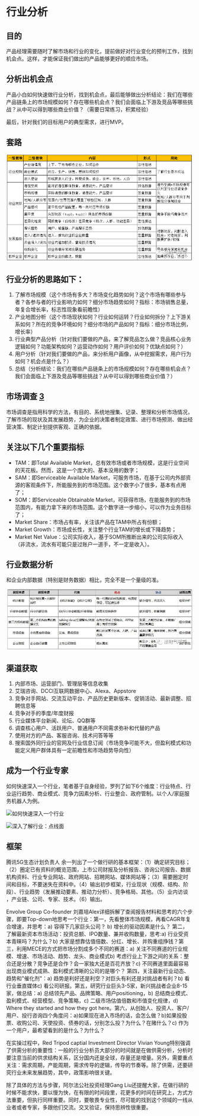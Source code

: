 # 行业分析

## 目的

产品经理需要随时了解市场和行业的变化，提前做好对行业变化的预判工作，找到机会点。这样，才能保证我们做出的产品能够更好的顺应市场。

## 分析出机会点

产品小白如何快速做行业分析，找到机会点，最后能够做出分析结论：我们在哪些产品链条上的市场规模如何？存在哪些机会点？我们会面临上下游及竞品等哪些挑战？从中可以得到哪些商业价值？（需要日常练习，积累经验）

最后，针对我们的目标用户的典型需求，进行MVP。

## 套路

![industry_module](../img/industry_module.png)

## 行业分析的思路如下：

1. 了解市场规模（这个市场有多大？市场变化趋势如何？这个市场有哪些参与者？各参与者的行业影响力如何？细分市场趋势如何？指标：市场销售总量，年复合增长率，标志性现象看前瞻性）
1. 产业地图分析（这个市场现状如何？行业如何运转？行业如何拆分？上下游关系如何？所在的竞争环境如何？细分市场的产品如何？指标：细分市场比例，增长率）
1. 行业典型产品分析（针对我们要做的产品，来了解竞品怎么做？竞品核心业务逻辑如何？功能架构如何？运营动作如何？用户评价如何？优缺点如何？）
1. 用户分析（针对我们要做的产品，来分析用户画像，从中挖掘需求，用户行为如何？机会点是什么？）
1. 总结（分析结论：我们在哪些产品链条上的市场规模如何？存在哪些机会点？我们会面临上下游及竞品等哪些挑战？从中可以得到哪些商业价值？）

## 市场调查 [3]

市场调查是指用科学的方法，有目的、系统地搜集、记录、整理和分析市场情况，了解市场的现状及其发展趋势，为企业的决策者制定政策、进行市场预测、做出经营决策、制定计划提供客观、正确的依据。


## 关注以下几个重要指标

- TAM：即Total Available Market，总有效市场或者市场规模，这是行业空间的天花板。然而，这是一个庞大的、基本没用的数字；
- SAM：即Serviceable Available Market，可服务市场，在基于公司内外部资源的客观条件下，所能服务到的市场范围。这个数字小了很多，基本有点用了；
- SOM：即Serviceable Obtainable Market，可获得市场，在能服务到的市场范围内，有能力拿下来的市场范围。这个数字进一步缩小，可以作为业务目标了；
- Market Share：市场占有率，关注该产品在TAM中所占有份额；
- Market Growth：市场成长性，关注整个行业TAM的增长或下降趋势；
- Market Net Value：公司实际收入，基于SOM所推断出来的公司实际收入（非流水，流水有可能只是过账户一道手，不一定是收入）。

## 行业数据分析

和企业内部数据（特别是财务数据）相比，完全不是一个量级的准。

![行业分析数据](../img/industry_data.png)

## 渠道获取

1. 内部市场、运营部门、管理层等信息收集
1. 艾瑞咨询、DCCI互联网数据中心、Alexa、Appstore
1. 竞争对手网站、交流互动平台、产品历史更新版本、促销活动、最新调整、招聘信息等
1. 竞争对手的季度/年度财报
1. 行业媒体平台新闻、论坛、QQ群等
1. 调查核心用户、活跃用户、普通用户不同需求弥补和代替的产品
1. 使用对方的产品、客服咨询、技术问答等等
1. 搜索国外同行业的官网及行业信息订阅（市场竞争可能不大，但盈利模式和功能定义用户群体具有一定前瞻性和市场趋势导向性）

## 成为一个行业专家

如何快速深入一个行业，笔者基于自身经验，罗列了如下6个维度：行业特点、行业运行趋势、商业模式、竞争力因素分析、行业整合、政府管制。以个人/家庭服务机器人为例。

![如何快速深入一个行业](../img/PM_industry.png)

![深入了解行业：点线面](../img/dive_industry.png)


##  框架

腾讯5G生态计划负责人 余一列出了一个做行研的基本框架：（1）确定研究目标；（2）圈定已有资料的概览范围，上市公司财报及分析报告、咨询公司报告、数据机构资料、行业专业网站、政府网站、招聘网站、媒体网站等；（3）需要圈定时间和目标，不要迷失在资料中。（4）输出初步框架，行业现状（规模、结构、阶段）、行业趋势（发展推动要素、推动力分析）、竞争格局、其他。（5）业内访谈 ，产业链、公司、专家、技术。（6）输出。

Envolve Group Co-founder 刘嘉培Alex详细拆解了查阅报告材料和思考的六个步骤，即要Top-down地思考一个行业：第一，先看整体市场规模，再看CAGR年复合增速，并思考：a) 容得下几家巨头公司？ b) 增长的驱动因素是什么？ 第二，了解最新资本市场活动：投资总额、IPO数量、兼并收购数量，思考:a) 行业受资本青睐吗？为什么？b) 大家是想靠估值倍数、分红、增长、并购重组挣钱？第三，利用MECE的方式把市场分割成多个不同的赛道：a) 关注不同赛道的行业规模、增速、市场活动、趋势、龙头、商业模式b) 考虑行业上下游之间的关系：整合还是分散？竞争还是合作？会一家独大还是百花齐放？c) 不同赛道里面最容易出现商业模式成熟、盈利模式清晰的公司的是哪个？ 第四，关注最新行业动态、趋势和"催化剂"：a) 趋势是利好还是利空？对巨头有利还是对挑战者有利？b) 看行业垂直媒体c) 看公司研报。第五，研究行业巨头3-5家，新兴挑战者企业8-15家，做总结：a) 总结领先产品、品牌策略、用户positioning，b) 总结商业模式、盈利模式、经营模型、竞争策略，c) 二级市场估值倍数和市值变化规律，d) Where they started and how they got here。第六，从创始人、投资人、客户/用户、投行咨询四个角度问：a)如果现在进入市场的话，会怎么做？b)如果投股票、收购公司、天使投资、债券的话，分别怎么投？为什么？在赌什么？c) 作为一个用户，最希望看到的是什么？为什么？

在实操过程中，Red Tripod captial Investment Director Vivian Young特别强调了供需分析的重要性：一般的行业分析员大部分的时间就是在做供需分析，分析时要注意当前的供求结构关系，区分国内还是全球，存量还是增量。另外，需要重点关注：需求周期，产能周期，需求传导的逻辑，传导的节奏等。除了供需，还要研究行业未来发展趋势，其中，政策影响很关键。

除了具体的方法与步骤，阿尔法公社投资经理Gang Liu还提醒大家，在做行研的时候不能求快，要以慢为快，在有限的时间段里，花更多的时间在研究上，方式方法重要，但执行同样重要。同时，要敬畏专业性，尽可能的找到这个领域的一线从业者或者专家，多跟他们交流。交叉验证，保持思辨性很重要。


[1]: http://www.woshipm.com/zhichang/2124682.html
[2]: https://www.linkedin.com/news/story/%E6%8A%95%E8%B5%84%E4%BA%BA%E8%AF%A5%E5%A6%82%E4%BD%95%E5%81%9A%E5%A5%BD%E8%A1%8C%E4%B8%9A%E7%A0%94%E7%A9%B6-5372810/
[3]: https://baike.baidu.com/item/%E5%B8%82%E5%9C%BA%E8%B0%83%E6%9F%A5/170622#:~:text=%E5%B8%82%E5%9C%BA%E8%B0%83%E6%9F%A5%E6%98%AF%E6%8C%87%E7%94%A8,%E6%8F%90%E4%BE%9B%E5%AE%A2%E8%A7%82%E3%80%81%E6%AD%A3%E7%A1%AE%E7%9A%84%E4%BE%9D%E6%8D%AE%E3%80%82
[4]: http://www.woshipm.com/pmd/3487853.html
